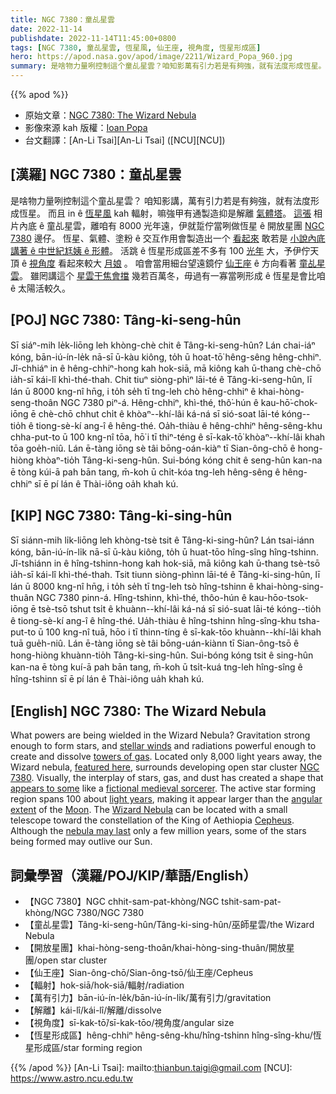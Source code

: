 ```yaml
---
title: NGC 7380：童乩星雲
date: 2022-11-14
publishdate: 2022-11-14T11:45:00+0800
tags: [NGC 7380, 童乩星雲, 恆星風, 仙王座, 視角度, 恆星形成區]
hero: https://apod.nasa.gov/apod/image/2211/Wizard_Popa_960.jpg
summary: 是啥物力量咧控制這个童乩星雲？咱知影萬有引力若是有夠強，就有法度形成恆星。
---
```


{{% apod %}}

- 原始文章：[NGC 7380: The Wizard Nebula](https://apod.nasa.gov/apod/ap221114.html)
- 影像來源 kah 版權：[Ioan Popa](https://www.instagram.com/ioan.astro/)
- 台文翻譯：[An-Li Tsai][An-Li Tsai] ([NCU][NCU])

## [漢羅] NGC 7380：童乩星雲
是啥物力量咧控制這个童乩星雲？
咱知影講，萬有引力若是有夠強，就有法度形成恆星。
而且 in ê [恆星風][stellar winds] kah 輻射，嘛強甲有通製造抑是解離 [氣體塔][towers of gas t]。
[這張][featured here] 相片內底 ê 童乩星雲，離咱有 8000 光年遠，伊就踅佇當咧做恆星 ê 開放星團 [NGC 7380][NGC 7380] 邊仔。
恆星、氣體、塗粉 ê 交互作用會製造出一个 [看起來][appears to some] 敢若是 [小說內底講著 ê 中世紀尪姨 ê 形體][fictional medieval sorcerer]。
活跳 ê 恆星形成區差不多有 100 [光年][light years] 大，予伊佇天頂 ê [視角度][angular extent] 看起來較大 [月娘][Moon] 。
咱會當用細台望遠鏡佇 [仙王座][Cepheus] ê 方向看著 [童乩星雲][Wizard Nebula]。
雖罔講這个 [星雲干焦會擋][nebula may last] 幾若百萬冬，毋過有一寡當咧形成 ê 恆星是會比咱 ê 太陽活較久。

## [POJ] NGC 7380: Tâng-ki-seng-hûn
Sī siáⁿ-mih le̍k-liōng leh khòng-chè chit ê Tâng-ki-seng-hûn?
Lán chai-iáⁿ kóng, bān-iú-ín-le̍k nā-sī ū-kàu kiông, to̍h ū hoat-tō͘ hêng-sêng hêng-chhiⁿ.
Jî-chhiáⁿ in ê hêng-chhiⁿ-hong kah hok-siā, mā kiông kah ū-thang chè-chō ia̍h-sī kái-lî khì-thé-thah.
Chit tiuⁿ siòng-phìⁿ lāi-té ê Tâng-ki-seng-hûn, lī lán ū 8000 kng-nî hn̄g, i to̍h se̍h tī tng-leh chò hêng-chhiⁿ ê khai-hòng-seng-thoân NGC 7380 piⁿ-á.
Hêng-chhiⁿ, khì-thé, thô͘-hún ê kau-hō͘-chok-iōng ē chè-chō chhut chi̍t ê khòaⁿ--khí-lâi ká-ná sī sió-soat lāi-té kóng--tio̍h ê tiong-sè-kí ang-î ê hêng-thé.
Oa̍h-thiàu ê hêng-chhiⁿ hêng-sêng-khu chha-put-to ū 100 kng-nî tōa, hō͘ i tī thiⁿ-téng ê sī-kak-tō͘ khòaⁿ--khí-lâi khah tōa goe̍h-niû.
Lán ē-tàng iōng sè tâi bōng-oán-kiàⁿ tī Sian-ông-chō ê hong-hiòng khòaⁿ-tio̍h Tâng-ki-seng-hûn.
Sui-bóng kóng chit ê seng-hûn kan-na ē tòng kúi-ā pah bān tang, m̄-koh ū chi̍t-kóa tng-leh hêng-sêng ê hêng-chhiⁿ sī ē pí lán ê Thài-iông oa̍h khah kú.


## [KIP] NGC 7380: Tâng-ki-sing-hûn
Sī siánn-mih li̍k-liōng leh khòng-tsè tsit ê Tâng-ki-sing-hûn?
Lán tsai-iánn kóng, bān-iú-ín-li̍k nā-sī ū-kàu kiông, to̍h ū huat-tōo hîng-sîng hîng-tshinn.
Jî-tshiánn in ê hîng-tshinn-hong kah hok-siā, mā kiông kah ū-thang tsè-tsō ia̍h-sī kái-lî khì-thé-thah.
Tsit tiunn siòng-phìnn lāi-té ê Tâng-ki-sing-hûn, lī lán ū 8000 kng-nî hn̄g, i to̍h se̍h tī tng-leh tsò hîng-tshinn ê khai-hòng-sing-thuân NGC 7380 pinn-á.
Hîng-tshinn, khì-thé, thôo-hún ê kau-hōo-tsok-iōng ē tsè-tsō tshut tsi̍t ê khuànn--khí-lâi ká-ná sī sió-suat lāi-té kóng--tio̍h ê tiong-sè-kí ang-î ê hîng-thé.
Ua̍h-thiàu ê hîng-tshinn hîng-sîng-khu tsha-put-to ū 100 kng-nî tuā, hōo i tī thinn-tíng ê sī-kak-tōo khuànn--khí-lâi khah tuā gue̍h-niû.
Lán ē-tàng iōng sè tâi bōng-uán-kiànn tī Sian-ông-tsō ê hong-hiòng khuànn-tio̍h Tâng-ki-sing-hûn.
Sui-bóng kóng tsit ê sing-hûn kan-na ē tòng kuí-ā pah bān tang, m̄-koh ū tsi̍t-kuá tng-leh hîng-sîng ê hîng-tshinn sī ē pí lán ê Thài-iông ua̍h khah kú.

## [English] NGC 7380: The Wizard Nebula
What powers are being wielded in the Wizard Nebula?
Gravitation strong enough to form stars, and [stellar winds][stellar winds] and radiations powerful enough to create and dissolve [towers of gas][towers of gas e].
Located only 8,000 light years away, the Wizard nebula, [featured here][featured here], surrounds developing open star cluster [NGC 7380][NGC 7380].
Visually, the interplay of stars, gas, and dust has created a shape that [appears to some][appears to some] like a [fictional medieval sorcerer][fictional medieval sorcerer].
The active star forming region spans 100 about [light years][light years], making it appear larger than the [angular extent][angular extent] of the [Moon][Moon].
The [Wizard Nebula][Wizard Nebula] can be located with a small telescope toward the constellation of the King of Aethiopia [Cepheus][Cepheus].
Although the [nebula may last][nebula may last] only a few million years, some of the stars being formed may outlive our Sun.


## 詞彙學習（漢羅/POJ/KIP/華語/English）

- 【NGC 7380】NGC chhit-sam-pat-khòng/NGC tshit-sam-pat-khòng/NGC 7380/NGC 7380
- 【童乩星雲】Tâng-ki-seng-hûn/Tâng-ki-sing-hûn/巫師星雲/the Wizard Nebula
- 【開放星團】khai-hòng-seng-thoân/khai-hòng-sing-thuân/開放星團/open star cluster
- 【仙王座】Sian-ông-chō/Sian-ông-tsō/仙王座/Cepheus
- 【輻射】hok-siā/hok-siā/輻射/radiation
- 【萬有引力】bān-iú-ín-le̍k/bān-iú-ín-li̍k/萬有引力/gravitation
- 【解離】kái-lî/kái-lî/解離/dissolve
- 【視角度】sī-kak-tō͘/sī-kak-tōo/視角度/angular size
- 【恆星形成區】hêng-chhiⁿ hêng-sêng-khu/hîng-tshinn hîng-sîng-khu/恆星形成區/star forming region


{{% /apod %}}
[An-Li Tsai]: mailto:thianbun.taigi@gmail.com
[NCU]: https://www.astro.ncu.edu.tw

[copyright]: https://apod.nasa.gov/apod/fap/lib/about_apod.html#srapply
[License]: https://creativecommons.org/licenses/by/2.0/


[stellar winds]:https://apod.nasa.gov/apod/ap000318.html
[towers of gas e]:https://apod.nasa.gov/apod/ap221020.html
[towers of gas t]:https://apod.tw/daily/20221020/
[featured here]:https://www.instagram.com/p/CkWyWUEP8KB/
[NGC 7380]:https://en.wikipedia.org/wiki/NGC_7380
[appears to some]:https://i0.wp.com/krusefeed.com/wp-content/uploads/2017/12/Surprised-squirrel.jpg
[fictional medieval sorcerer]:https://en.wikipedia.org/wiki/Magician_(fantasy)#/media/File:Saluzzo-Castello_della_Manta-mago.jpg
[light years]:https://spaceplace.nasa.gov/light-year/en/
[angular extent]:https://lco.global/spacebook/sky/using-angles-describe-positions-and-apparent-sizes-objects/
[Moon]:https://solarsystem.nasa.gov/moons/earths-moon/in-depth/
[Wizard Nebula]:https://apod.nasa.gov/apod/ap140829.html
[Cepheus]:https://en.wikipedia.org/wiki/Cepheus_(constellation)
[nebula may last]:https://ui.adsabs.harvard.edu/abs/2011AJ....142...71C/abstract

